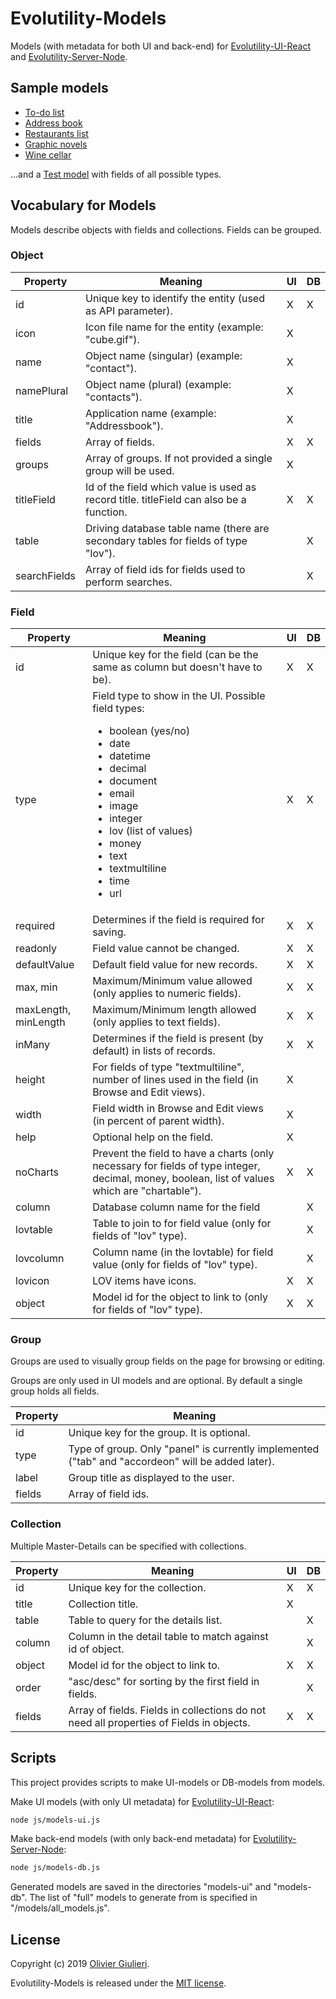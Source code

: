 
# Evolutility-Models

Models (with metadata for both UI and back-end) for [Evolutility-UI-React](https://github.com/evoluteur/evolutility-ui-react) and [Evolutility-Server-Node](https://github.com/evoluteur/evolutility-server-node). 


## Sample models

- [To-do list](https://github.com/evoluteur/evolutility-models/blob/master/models/todo.js)
- [Address book](https://github.com/evoluteur/evolutility-models/blob/master/models/contact.js)
- [Restaurants list](https://github.com/evoluteur/evolutility-models/blob/master/models/restaurant.js)
- [Graphic novels](https://github.com/evoluteur/evolutility-models/blob/master/models/comics.js)
- [Wine cellar](https://github.com/evoluteur/evolutility-models/blob/master/models/winecellar.js)

...and a [Test model](https://github.com/evoluteur/evolutility-models/blob/master/models/tests/test.js) with fields of all possible types.



## Vocabulary for Models

Models describe objects with fields and collections. Fields can be grouped. 

### Object

| Property     | Meaning                                 | UI | DB |
|--------------|-----------------------------------------|----|----|
| id           | Unique key to identify the entity (used as API parameter). |X|X|
| icon         | Icon file name for the entity (example: "cube.gif"). |X||
| name         | Object name (singular) (example: "contact").   | X | |  
| namePlural   | Object name (plural) (example: "contacts").     | X | |  
| title        | Application name (example: "Addressbook").         | X | |  
| fields       | Array of fields.           | X | X |  
| groups       | Array of groups. If not provided a single group will be used.   | X | |  
| titleField   | Id of the field which value is used as record title. titleField can also be a function. | X | X |  
| table        | Driving database table name (there are secondary tables for fields of type "lov").     | | X |  
| searchFields    | Array of field ids for fields used to perform searches.  | |X|  



### Field

| Property     | Meaning                               | UI | DB |
|--------------|---------------------------------------|----|----|
| id           | Unique key for the field (can be the same as column but doesn't have to be). |X|X|
| type         | Field type to show in the UI. Possible field types: <ul><li>boolean (yes/no)</li><li>date</li><li>datetime</li><li>decimal</li><li>document</li><li>email</li><li>image</li><li>integer</li><li>lov (list of values)</li><li>money</li><li>text</li><li>textmultiline</li><li>time</li><li>url</li></ul> |X|X|
| required     | Determines if the field is required for saving.      |X|X|
| readonly     | Field value cannot be changed.   |X|X|
| defaultValue | Default field value for new records.                 |X|X|
| max, min     | Maximum/Minimum value allowed (only applies to numeric fields).      |X|X|
| maxLength, minLength | Maximum/Minimum length allowed (only applies to text fields).      |X|X|              
| inMany       | Determines if the field is present (by default) in lists of records. |X|X|           
| height       | For fields of type "textmultiline", number of lines used in the field (in Browse and Edit views). |X||        
| width        | Field width in Browse and Edit views (in percent of parent width).  |X||
| help         | Optional help on the field. |X||
| noCharts     | Prevent the field to have a charts (only necessary for fields of type integer, decimal, money, boolean, list of values which are "chartable"). |X|X|
| column       | Database column name for the field    ||X|
| lovtable     | Table to join to for field value (only for fields of "lov" type). ||X|  
| lovcolumn    | Column name (in the lovtable) for field value (only for fields of "lov" type). ||X|
| lovicon      | LOV items have icons. |X|X|
| object       | Model id for the object to link to (only for fields of "lov" type).       |X|X|

### Group

Groups are used to visually group fields on the page for browsing or editing.

Groups are only used in UI models and are optional. By default a single group holds all fields.

| Property     | Meaning                               |
|--------------|---------------------------------------|
| id           | Unique key for the group. It is optional.            |
| type         | Type of group. Only "panel" is currently implemented ("tab" and "accordeon" will be added later). |
| label        | Group title as displayed to the user.      |
| fields       | Array of field ids.                        |


### Collection

Multiple Master-Details can be specified with collections. 

| Property     | Meaning                               | UI | DB |
|--------------|---------------------------------------|----|----|
| id           | Unique key for the collection.        |X|X|
| title        | Collection title.                     |X||
| table        | Table to query for the details list.                    ||X|
| column       | Column in the detail table to match against id of object. ||X|
| object       | Model id for the object to link to.   |X|X|
| order        | "asc/desc" for sorting by the first field in fields.     ||X|
| fields       | Array of fields. Fields in collections do not need all properties of Fields in objects.   |X|X|


## Scripts

This project provides scripts to make UI-models or DB-models from models.

Make UI models (with only UI metadata) for [Evolutility-UI-React](https://github.com/evoluteur/evolutility-ui-react):

```bash
node js/models-ui.js

```


Make back-end models (with only back-end metadata) for [Evolutility-Server-Node](https://github.com/evoluteur/evolutility-server-node):

```bash
node js/models-db.js

``` 

Generated models are saved in the directories "models-ui" and "models-db". The list of "full" models to generate from is specified in "/models/all_models.js".
 
 
## License

Copyright (c) 2019 [Olivier Giulieri](https://evoluteur.github.io/).

Evolutility-Models is released under the [MIT license](http://github.com/evoluteur/evolutility-models/blob/master/LICENSE.md).
